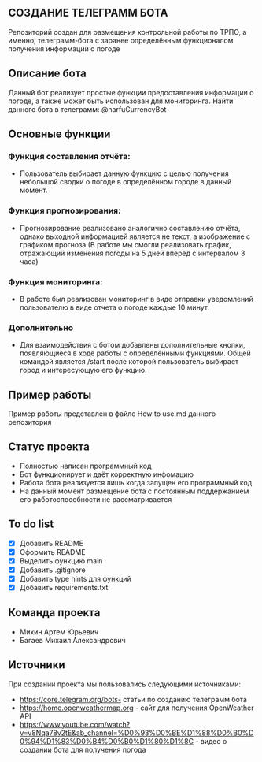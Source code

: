 ## СОЗДАНИЕ ТЕЛЕГРАММ БОТА
Репозиторий создан для размещения контрольной работы по ТРПО, а именно, телеграмм-бота с заранее определённым функционалом получения информации о погоде
## Описание бота
Данный бот реализует простые функции предоставления информации о погоде, а также может быть использован для мониторинга. Найти данного бота в телеграмм: @narfuCurrencyBot
## Основные функции
### Функция составления отчёта:
- Пользователь выбирает данную функцию с целью получения небольшой сводки о погоде в определённом городе в данный момент.
### Функция прогнозирования:
- Прогнозирование реализовано аналогично составлению отчёта, однако выходной информацией является не текст, а изображение с графиком прогноза.(В работе мы смогли реализовать график, отражающий изменения погоды на 5 дней вперёд с интервалом 3 часа)
### Функция мониторинга:
- В работе был реализован мониторинг в виде отправки уведомлений пользователю в виде отчета о погоде каждые 10 минут.
### Дополнительно    
- Для взаимодействия с ботом добавлены дополнительные кнопки, появляющиеся в ходе работы с определёнными функциями. Общей командой является /start после которой пользователь выбирает город и интересующую его функцию.
## Пример работы
Пример работы представлен в файле How to use.md данного репозитория
## Статус проекта
- Полностью написан программный код
- Бот функционирует и даёт корректную инфомацию
- Работа бота реализуется лишь когда запущен его программный код
- На данный момент размещение бота с постоянным поддержанием его работоспособности не рассматривается

## To do list
- [x] Добавить README
- [x] Оформить README
- [x] Выделить функцию main 
- [x] Добавить .gitignore
- [x] Добавить type hints для функций
- [x] Добавить requirements.txt
## Команда проекта
- Михин Артем Юрьевич
- Багаев Михаил Александрович
## Источники
При создании проекта мы пользовались следующими источниками:
- https://core.telegram.org/bots- статьи по созданию телеграмм бота
- https://home.openweathermap.org - сайт для получения OpenWeather API
- https://www.youtube.com/watch?v=v8Nqa78v2tE&ab_channel=%D0%93%D0%BE%D1%88%D0%B0%D0%94%D1%83%D0%B4%D0%B0%D1%80%D1%8C - видео о создании бота для получения погода
